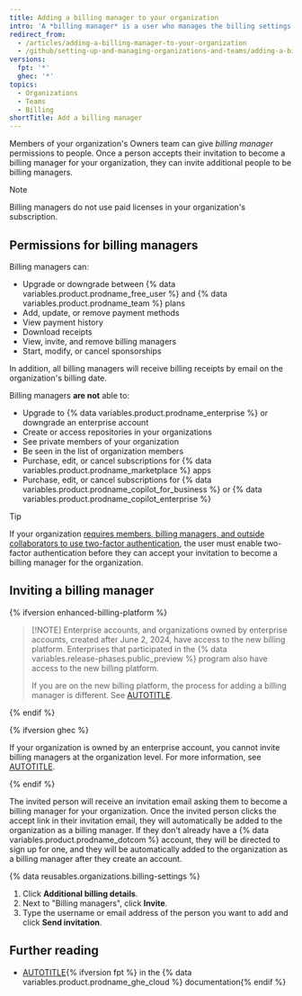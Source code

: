 ```yaml
---
title: Adding a billing manager to your organization
intro: 'A *billing manager* is a user who manages the billing settings for your organization, such as updating payment information. This is a great option if regular members of your organization don''t typically have access to billing resources.'
redirect_from:
  - /articles/adding-a-billing-manager-to-your-organization
  - /github/setting-up-and-managing-organizations-and-teams/adding-a-billing-manager-to-your-organization
versions:
  fpt: '*'
  ghec: '*'
topics:
  - Organizations
  - Teams
  - Billing
shortTitle: Add a billing manager
---
```


Members of your organization's Owners team can give _billing manager_ permissions to people. Once a person accepts their invitation to become a billing manager for your organization, they can invite additional people to be billing managers.

> [!NOTE]
> Billing managers do not use paid licenses in your organization's subscription.

## Permissions for billing managers

Billing managers can:

* Upgrade or downgrade between {% data variables.product.prodname_free_user %} and {% data variables.product.prodname_team %} plans
* Add, update, or remove payment methods
* View payment history
* Download receipts
* View, invite, and remove billing managers
* Start, modify, or cancel sponsorships

In addition, all billing managers will receive billing receipts by email on the organization's billing date.

Billing managers **are not** able to:

* Upgrade to {% data variables.product.prodname_enterprise %} or downgrade an enterprise account
* Create or access repositories in your organizations
* See private members of your organization
* Be seen in the list of organization members
* Purchase, edit, or cancel subscriptions for {% data variables.product.prodname_marketplace %} apps
* Purchase, edit, or cancel subscriptions for {% data variables.product.prodname_copilot_for_business %} or {% data variables.product.prodname_copilot_enterprise %}

> [!TIP]
> If your organization [requires members, billing managers, and outside collaborators to use two-factor authentication](/organizations/keeping-your-organization-secure/managing-two-factor-authentication-for-your-organization/requiring-two-factor-authentication-in-your-organization), the user must enable two-factor authentication before they can accept your invitation to become a billing manager for the organization.

## Inviting a billing manager

{% ifversion enhanced-billing-platform %}

>[!NOTE] Enterprise accounts, and organizations owned by enterprise accounts, created after June 2, 2024, have access to the new billing platform. Enterprises that participated in the {% data variables.release-phases.public_preview %} program also have access to the new billing platform.
>
> If you are on the new billing platform, the process for adding a billing manager is different. See [AUTOTITLE](/billing/managing-your-billing/roles-for-the-new-billing-platform#inviting-a-billing-manager).

{% endif %}

{% ifversion ghec %}

If your organization is owned by an enterprise account, you cannot invite billing managers at the organization level. For more information, see [AUTOTITLE](/admin/overview/about-enterprise-accounts).

{% endif %}

The invited person will receive an invitation email asking them to become a billing manager for your organization. Once the invited person clicks the accept link in their invitation email, they will automatically be added to the organization as a billing manager. If they don't already have a {% data variables.product.prodname_dotcom %} account, they will be directed to sign up for one, and they will be automatically added to the organization as a billing manager after they create an account.

{% data reusables.organizations.billing-settings %}
1. Click **Additional billing details**.
1. Next to "Billing managers", click **Invite**.
1. Type the username or email address of the person you want to add and click **Send invitation**.

## Further reading

* [AUTOTITLE](/enterprise-cloud@latest/admin/user-management/managing-users-in-your-enterprise/inviting-people-to-manage-your-enterprise){% ifversion fpt %} in the {% data variables.product.prodname_ghe_cloud %} documentation{% endif %}
